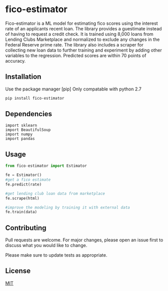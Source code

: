 # fico-estimator

Fico-estimator is a ML model for estimating fico scores using the interest rate of an applicants recent loan. The library provides a guestimate instead of having to request a credit check. It is trained using 8,000 loans from Lending Clubs Marketplace and normalized to exclude any changes in the Federal Reserve prime rate. The library also includes a scraper for collecting new loan data to further training and experiment by adding other variables to the regression. Predicted scores are within 70 points of accuracy. 
## Installation

Use the package manager [pip] Only compatable with python 2.7
```bash
pip install fico-estimator
```

## Dependencies
```
import sklearn
import BeautifulSoup
import numpy
import pandas
```

## Usage

```python
from fico-estimator import Estimator

fe = Estimator()
#get a fico estimate
fe.predict(rate)

#get lending club loan data from marketplace
fe.scrape(html)

#improve the modeling by training it with external data
fe.train(data)

```

## Contributing
Pull requests are welcome. For major changes, please open an issue first to discuss what you would like to change.

Please make sure to update tests as appropriate.

## License
[MIT](https://choosealicense.com/licenses/mit/)
